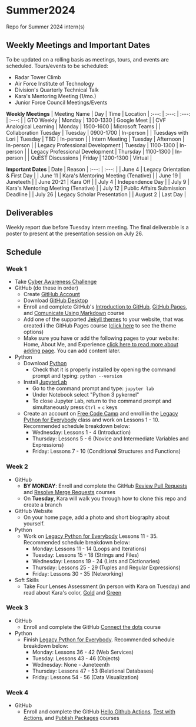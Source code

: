 # Summer2024
Repo for Summer 2024 intern(s)

## Weekly Meetings and Important Dates
To be updated on a rolling basis as meetings, tours, and events are scheduled. Tours/events to be scheduled:
- Radar Tower Climb
- Air Force Institute of Technology
- Division's Quarterly Technical Talk
- Kara's Mentoring Meeting (1/mo.)
- Junior Force Council Meetings/Events

**Weekly Meetings**
| Meeting Name | Day | Time | Location |
:---: | :---: | :---: | :---: |
| GTO Weekly | Monday | 1300-1330 | Google Meet |
| CVF Analogical Learning | Monday | 1500-1600 | Microsoft Teams |
| Collaboration Tuesday | Tuesday | 0900-1700 | In-person |
| Tuesdays with Lori | Tuesday | TBD | In-person |
| Intern Meeting | Tuesday | Afternoon | In-person |
| Legacy Professional Development | Tuesday | 1100-1300 | In-person |
| Legacy Professional Development | Thursday | 1100-1300 | In-person |
| QuEST Discussions | Friday | 1200-1300 | Virtual |

**Important Dates**
| Date | Reason |
:---: | :---: |
| June 4 | Legacy Orientation & First Day |
| June 11 | Kara's Mentoring Meeting (Tenative) |
| June 19 | Juneteeth |
| June 20-21 | Kara Off |
| July 4 | Independence Day |
| July 9 | Kara's Mentoring Meeting (Tenative) |
| July 12 | Public Affairs Submission Deadline |
| July 26 | Legacy Scholar Presentation |
| August 2 | Last Day |

## Deliverables
Weekly report due before Tuesday intern meeting. The final deliverable is a poster to present at the presentation session on July 26.

## Schedule

### Week 1
- Take [Cyber Awareness Challenge](https://public.cyber.mil/training/cyber-awareness-challenge/)
- GitHub (do these in order)
  - Create [GitHub Account](https://github.com/)
  - Download [GitHub Desktop](https://desktop.github.com/)
  - Enroll and complete GitHub's [Introduction to GitHub](https://github.com/skills/introduction-to-github), [GitHub Pages](https://github.com/skills/github-pages), and [Comunicate Using Markdown](https://github.com/skills/communicate-using-markdown) course
  - Add one of the supported [Jekyll themes](https://docs.github.com/en/pages/setting-up-a-github-pages-site-with-jekyll/adding-a-theme-to-your-github-pages-site-using-jekyll) to your website, that was created i the GitHub Pages course ([click here](https://pages.github.com/themes/) to see the theme options)
  - Make sure you have or add the following pages to your website: Home, About Me, and Experience [click here to read more about adding page](https://docs.github.com/en/pages/setting-up-a-github-pages-site-with-jekyll/adding-content-to-your-github-pages-site-using-jekyll#adding-a-new-page-to-your-site). You can add content later.
- Python
  - Download [Python](https://www.python.org/downloads/)
    - Check that it is properly installed by opening the command prompt and typing: `python --version`
  - Install [JupyterLab](https://jupyter.org/install)
    - Go to the command prompt and type: `jupyter lab`
    - Under Notebook select "Python 3 pykernel"
    - To close Jupyter Lab, return to the command prompt and simultaneously press `Ctrl` + `c` keys
  - Create an account on [Free Code Camp](https://www.freecodecamp.org/) and enroll in the [Legacy Python for Everybody](https://www.freecodecamp.org/learn/python-for-everybody/#python-for-everybody) class and work on Lessons 1 - 10. Recommended schedule breakdown below:
    - Wednesday: Lessons 1 - 4 (Introduction)
    - Thursday: Lessons 5 - 6 (Novice and Intermediate Variables and Expressions)
    - Friday: Lessons 7 - 10 (Conditional Structures and Functions)
 
### Week 2
- GitHub
  - **BY MONDAY**: Enroll and complete the GitHub [Review Pull Requests](https://github.com/skills/review-pull-requests) and [Resolve Merge Requests](https://github.com/skills/resolve-merge-conflicts) courses 
  - On **Tuesday**, Kara will walk you through how to clone this repo and create a branch
- GitHub Website
  - On your home page, add a photo and short biography about yourself.
- Python
  - Work on [Legacy Python for Everybody](https://www.freecodecamp.org/learn/python-for-everybody/#python-for-everybody) Lessons 11 - 35. Recommended schedule breakdown below:
    - Monday: Lessons 11 - 14 (Loops and Iterations)
    - Tuesday: Lessons 15 - 18 (Strings and Files)
    - Wednesday: Lessons 19 - 24 (Lists and Dictionaries)
    - Thursday: Lessons 25 - 29 (Tuples and Regular Expressions)
    - Friday: Lessons 30 - 35 (Networking)
- Soft Skills
  - Take Four Lenses Assessment (in person with Kara on Tuesday) and read about Kara's color, [Gold](https://d2saw6je89goi1.cloudfront.net/uploads/digital_asset/file/987867/Temperament_Summary-Gold.pdf) and [Green](https://d2saw6je89goi1.cloudfront.net/uploads/digital_asset/file/987868/Temperament_Summary-Green.pdf)

### Week 3
- GitHub
  - Enroll and complete the GitHub [Connect the dots](https://github.com/skills/connect-the-dots) course
- Python
  - Finish [Legacy Python for Everybody](https://www.freecodecamp.org/learn/python-for-everybody/#python-for-everybody). Recommended schedule breakdown below:
    - Monday: Lessons 36 - 42 (Web Services)
    - Tuesday: Lessons 43 - 46 (Objects)
    - Wednesday: None - Juneteenth
    - Thursday: Lessons 47 - 53 (Relational Databases)
    - Friday: Lessons 54 - 56 (Data Visualization)

### Week 4
- GitHub
  - Enroll and complete the GitHub [Hello Github Actions](https://github.com/skills/hello-github-actions), [Test with Actions](https://github.com/skills/test-with-actions), and [Publish Packages](https://github.com/skills/publish-packages) courses
